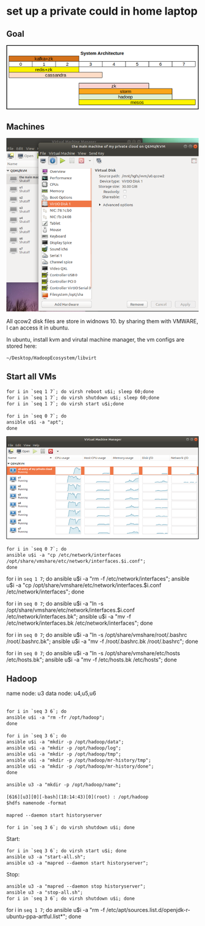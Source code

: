 
# set up a private could in home laptop

## Goal

![](img/Selection_002.png)

## Machines

![](img/Selection_001.png)


All qcow2 disk files are store in widnows 10. by sharing them with VMWARE, I can access it in ubuntu.

In ubuntu, install kvm and virutal machine manager, the vm configs are stored here:  
```
~/Desktop/HadoopEcosystem/libvirt
```


## Start all VMs

```
for i in `seq 1 7`; do virsh reboot u$i; sleep 60;done
for i in `seq 1 7`; do virsh shutdown u$i; sleep 60;done
for i in `seq 1 7`; do virsh start u$i;done

for i in `seq 0 7`; do 
ansible u$i -a "apt";
done
```

![](img/Selection_003.png)

```
for i in `seq 0 7`; do
ansible u$i -a "cp /etc/network/interfaces /opt/share/vmshare/etc/network/interfaces.$i.conf";
done
```
for i in `seq 1 7`; do
ansible u$i -a "rm -f /etc/network/interfaces";
ansible u$i -a "cp /opt/share/vmshare/etc/network/interfaces.$i.conf /etc/network/interfaces";
done

for i in `seq 0 7`; do
ansible u$i -a "ln -s /opt/share/vmshare/etc/network/interfaces.$i.conf /etc/network/interfaces.bk";
ansible u$i -a "mv -f /etc/network/interfaces.bk /etc/network/interfaces";
done

for i in `seq 0 7`; do
ansible u$i -a "ln -s /opt/share/vmshare/root/.bashrc /root/.bashrc.bk";
ansible u$i -a "mv -f /root/.bashrc.bk /root/.bashrc";
done

for i in `seq 0 7`; do
ansible u$i -a "ln -s /opt/share/vmshare/etc/hosts /etc/hosts.bk";
ansible u$i -a "mv -f /etc/hosts.bk /etc/hosts";
done



## Hadoop

name node: u3
data node: u4,u5,u6

```

for i in `seq 3 6`; do
ansible u$i -a "rm -fr /opt/hadoop";
done

for i in `seq 3 6`; do
ansible u$i -a "mkdir -p /opt/hadoop/data";
ansible u$i -a "mkdir -p /opt/hadoop/log";
ansible u$i -a "mkdir -p /opt/hadoop/tmp";
ansible u$i -a "mkdir -p /opt/hadoop/mr-history/tmp";
ansible u$i -a "mkdir -p /opt/hadoop/mr-history/done";
done

ansible u3 -a "mkdir -p /opt/hadoop/name";

[616][u3][0][-bash](18:14:43)[0](root) : /opt/hadoop
$hdfs namenode -format

mapred --daemon start historyserver

for i in `seq 3 6`; do virsh shutdown u$i; done
```

Start:   
```
for i in `seq 3 6`; do virsh start u$i; done
ansible u3 -a "start-all.sh";
ansible u3 -a "mapred --daemon start historyserver";
```

Stop:  
```
ansible u3 -a "mapred --daemon stop historyserver";
ansible u3 -a "stop-all.sh";
for i in `seq 3 6`; do virsh shutdown u$i; done
```


for i in `seq 1 7`; do
ansible u$i -a "rm -f /etc/apt/sources.list.d/openjdk-r-ubuntu-ppa-artful.list*";
done



